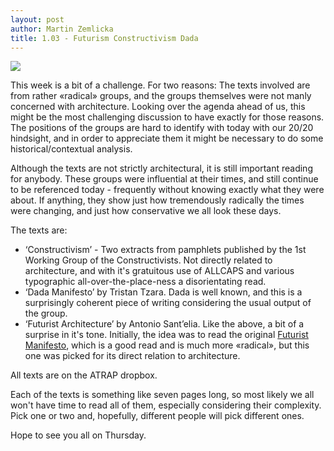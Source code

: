 ```yaml
---
layout: post
author: Martin Zemlicka
title: 1.03 - Futurism Constructivism Dada
---
```


![](12.11.11.Constructivism.Futurism.Dada.jpg)

This week is a bit of a challenge. For two reasons: The texts involved are from
rather «radical» groups, and the groups themselves were not manly concerned
with architecture. Looking over the agenda ahead of us, this might be the most
challenging discussion to have exactly for those reasons. The positions of the
groups are hard to identify with today with our 20/20 hindsight, and in order
to appreciate them it might be necessary to do some historical/contextual
analysis.

Although the texts are not strictly architectural, it is still important
reading for anybody. These groups were influential at their times, and still
continue to be referenced today - frequently without knowing exactly what they
were about. If anything, they show just how tremendously radically the times
were changing, and just how conservative we all look these days.

The texts are:

- ‘Constructivism’ - Two extracts from pamphlets published by the 1st Working
  Group of the Constructivists. Not directly related to architecture, and with
  it's gratuitous use of ALLCAPS and various typographic
  all-over-the-place-ness a disorientating read.
- ‘Dada Manifesto’ by Tristan Tzara. Dada is well known, and this is a
  surprisingly coherent piece of writing considering the usual output of the
  group.
- ‘Futurist Architecture’ by Antonio Sant’elia. Like the above, a bit of a
  surprise in it's tone. Initially, the idea was to read the original [Futurist
  Manifesto](http://masi.cscs.lsa.umich.edu/~crshalizi/T4PM/futurist-manifesto.html),
  which is a good read and is much more «radical», but this one was picked for
  its direct relation to architecture.

All texts are on the ATRAP dropbox.

Each of the texts is something like seven pages long, so most likely we all
won't have time to read all of them, especially considering their complexity.
Pick one or two and, hopefully, different people will pick different ones.

Hope to see you all on Thursday.

